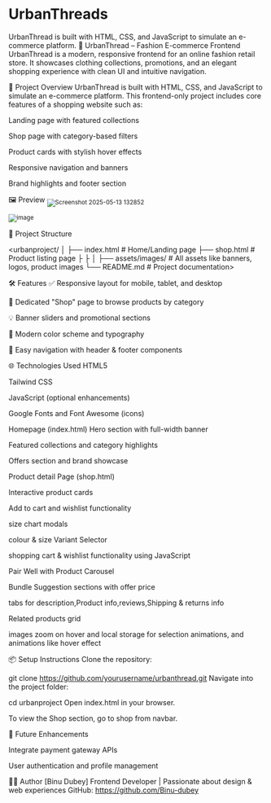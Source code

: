 # UrbanThreads
UrbanThread is built with HTML, CSS, and JavaScript to simulate an e-commerce platform. 
🧵 UrbanThread – Fashion E-commerce Frontend
UrbanThread is a modern, responsive frontend for an online fashion retail store. It showcases clothing collections, promotions, and an elegant shopping experience with clean UI and intuitive navigation.

🚀 Project Overview
UrbanThread is built with HTML, CSS, and JavaScript to simulate an e-commerce platform. This frontend-only project includes core features of a shopping website such as:

Landing page with featured collections

Shop page with category-based filters

Product cards with stylish hover effects

Responsive navigation and banners

Brand highlights and footer section

🖼️ Preview
<sub>![Screenshot 2025-05-13 132852](https://github.com/user-attachments/assets/60df0d47-d935-4c22-98b9-57dde9ad3733)</sub>

<sub>![image](https://github.com/user-attachments/assets/c86d2ec2-b9e9-4587-bfcc-61a989f8d66b)</sub>

📂 Project Structure


<urbanproject/
│
├── index.html       # Home/Landing page
├── shop.html        # Product listing page
├
├
│ 
├── assets/images/          # All assets like banners, logos, product images
└── README.md        # Project documentation>

🛠️ Features
✅ Responsive layout for mobile, tablet, and desktop

🛒 Dedicated "Shop" page to browse products by category

💡 Banner sliders and promotional sections

🎨 Modern color scheme and typography

🧭 Easy navigation with header & footer components

🌐 Technologies Used
HTML5

Tailwind CSS

JavaScript (optional enhancements)

Google Fonts and Font Awesome (icons)


Homepage (index.html)
Hero section with full-width banner

Featured collections and category highlights

Offers section and brand showcase

Product detail Page (shop.html)


Interactive product cards

Add to cart and wishlist functionality

size chart modals

colour & size Variant Selector

shopping cart & wishlist functionality using JavaScript

Pair Well with Product Carousel

Bundle Suggestion sections with offer price

tabs for description,Product info,reviews,Shipping & returns info

Related products grid

images zoom on hover and local storage for selection animations, and animations like hover effect

📦 Setup Instructions
Clone the repository:


git clone https://github.com/yourusername/urbanthread.git
Navigate into the project folder:


cd urbanproject
Open index.html in your browser.

To view the Shop section, go to shop from navbar.

🚧 Future Enhancements

Integrate payment gateway APIs

User authentication and profile management

🧑‍💻 Author
[Binu Dubey]
Frontend Developer | Passionate about design & web experiences
GitHub: https://github.com/Binu-dubey


